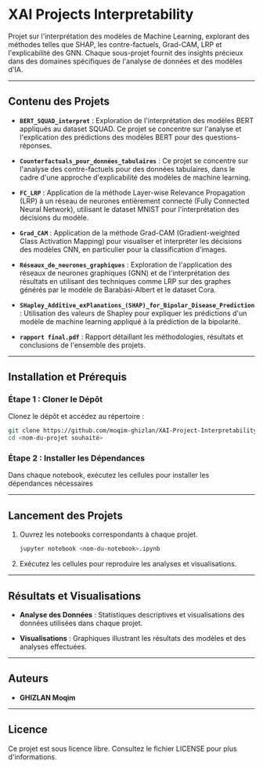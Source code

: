 # XAI Projects Interpretability

Projet sur l'interprétation des modèles de Machine Learning, explorant des méthodes telles que SHAP, les contre-factuels, Grad-CAM, LRP et l'explicabilité des GNN. Chaque sous-projet fournit des insights précieux dans des domaines spécifiques de l'analyse de données et des modèles d'IA. 

---

## Contenu des Projets

- **`BERT_SQUAD_interpret`** : Exploration de l'interprétation des modèles BERT appliqués au dataset SQUAD. Ce projet se concentre sur l'analyse et l'explication des prédictions des modèles BERT pour des questions-réponses.

- **`Counterfactuals_pour_données_tabulaires`** : Ce projet se concentre sur l'analyse des contre-factuels pour des données tabulaires, dans le cadre d'une approche d'explicabilité des modèles de machine learning.

- **`FC_LRP`** : Application de la méthode Layer-wise Relevance Propagation (LRP) à un réseau de neurones entièrement connecté (Fully Connected Neural Network), utilisant le dataset MNIST pour l'interprétation des décisions du modèle.

- **`Grad_CAM`** : Application de la méthode Grad-CAM (Gradient-weighted Class Activation Mapping) pour visualiser et interpréter les décisions des modèles CNN, en particulier pour la classification d'images.

- **`Réseaux_de_neurones_graphiques`** : Exploration de l'application des réseaux de neurones graphiques (GNN) et de l'interprétation des résultats en utilisant des techniques comme LRP sur des graphes générés par le modèle de Barabási-Albert et le dataset Cora.

- **`SHapley_Additive_exPlanations_(SHAP)_for_Bipolar_Disease_Prediction`** : Utilisation des valeurs de Shapley pour expliquer les prédictions d'un modèle de machine learning appliqué à la prédiction de la bipolarité.

- **`rapport final.pdf`** : Rapport détaillant les méthodologies, résultats et conclusions de l'ensemble des projets.

---

## Installation et Prérequis

### Étape 1 : Cloner le Dépôt

Clonez le dépôt et accédez au répertoire :
```bash
git clone https://github.com/moqim-ghizlan/XAI-Project-Interpretability.git
cd <nom-du-projet souhaité>
```

### Étape 2 : Installer les Dépendances

Dans chaque notebook, exécutez les cellules pour installer les dépendances nécessaires

---

## Lancement des Projets

1. Ouvrez les notebooks correspondants à chaque projet.
   ```bash
   jupyter notebook <nom-du-notebook>.ipynb
   ```

2. Exécutez les cellules pour reproduire les analyses et visualisations.

---

## Résultats et Visualisations

- **Analyse des Données** : Statistiques descriptives et visualisations des données utilisées dans chaque projet.

- **Visualisations** : Graphiques illustrant les résultats des modèles et des analyses effectuées.
---

## Auteurs

- **GHIZLAN Moqim**

---

## Licence

Ce projet est sous licence libre. Consultez le fichier LICENSE pour plus d'informations.
